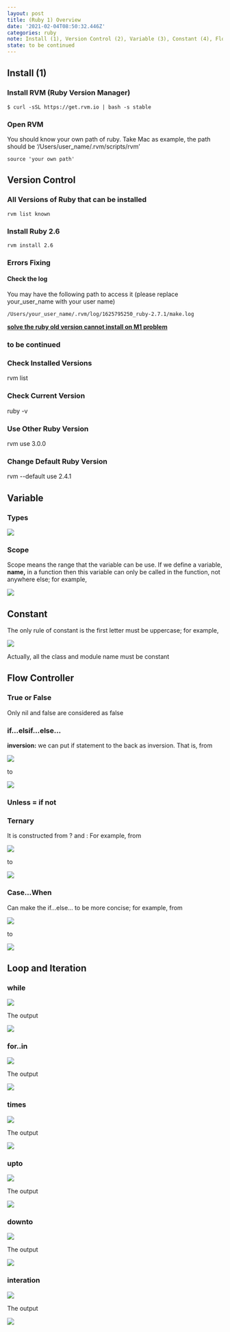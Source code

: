```yaml
---
layout: post
title: (Ruby 1) Overview
date: '2021-02-04T08:50:32.446Z'
categories: ruby
note: Install (1), Version Control (2), Variable (3), Constant (4), Flow Controller (5), Loop (6), and Iteration (7)
state: to be continued
---
```


## Install (1)

### Install RVM (Ruby Version Manager)
```
$ curl -sSL https://get.rvm.io | bash -s stable
```
### Open RVM

You should know your own path of ruby. Take Mac as example, the path should be ‘/Users/user_name/.rvm/scripts/rvm’
```
source 'your own path'
```
## Version Control

### All Versions of Ruby that can be installed
```
rvm list known
```
### Install Ruby 2.6
```
rvm install 2.6
```
### Errors Fixing
#### Check the log
You may have the following path to access it (please replace your_user_name with your user name)
```
/Users/your_user_name/.rvm/log/1625795250_ruby-2.7.1/make.log
```
[**solve the ruby old version cannot install on M1 problem**](https://github.com/ffi/ffi/issues/869)

### to be continued

### Check Installed Versions

rvm list

### Check Current Version

ruby -v

### Use Other Ruby Version

rvm use 3.0.0

### Change Default Ruby Version

rvm --default use 2.4.1

## Variable

### Types

![](/Users/chenyongzhe/coding/practice_not_for_github/javascript_practice/medium-to-markdown/medium-export/posts/md_1623056197395/img/1__ywZBLRlHrf____K66pKUAsiA.png)

### Scope

Scope means the range that the variable can be use. If we define a variable, **name,** in a function then this variable can only be called in the function, not anywhere else; for example,

![](/Users/chenyongzhe/coding/practice_not_for_github/javascript_practice/medium-to-markdown/medium-export/posts/md_1623056197395/img/1__MXgPL__Bv9Bnc4Uvdib2sfA.png)

## Constant

The only rule of constant is the first letter must be uppercase; for example,

![](/Users/chenyongzhe/coding/practice_not_for_github/javascript_practice/medium-to-markdown/medium-export/posts/md_1623056197395/img/1__1bSiA4EZngxjQ1Aaa__EexA.png)

Actually, all the class and module name must be constant

## Flow Controller

### True or False

Only nil and false are considered as false

### if…elsif…else…

**inversion:** we can put if statement to the back as inversion. That is, from

![](/Users/chenyongzhe/coding/practice_not_for_github/javascript_practice/medium-to-markdown/medium-export/posts/md_1623056197395/img/1__ozwwOZDNfqIiun8OHm__jbA.png)

to

![](/Users/chenyongzhe/coding/practice_not_for_github/javascript_practice/medium-to-markdown/medium-export/posts/md_1623056197395/img/1____YrEzmpfvZQwtxKoNb1nBA.png)

### Unless = if not

### Ternary

It is constructed from ? and : For example, from

![](/Users/chenyongzhe/coding/practice_not_for_github/javascript_practice/medium-to-markdown/medium-export/posts/md_1623056197395/img/1__YOKCxvUI__CRILIoVI8PGvg.png)

to

![](/Users/chenyongzhe/coding/practice_not_for_github/javascript_practice/medium-to-markdown/medium-export/posts/md_1623056197395/img/1__qQyOxf0g4uJw__LuwemEOfA.png)

### Case…When

Can make the if…else… to be more concise; for example, from

![](/Users/chenyongzhe/coding/practice_not_for_github/javascript_practice/medium-to-markdown/medium-export/posts/md_1623056197395/img/1____juWAAE2TWNktquJMC7whA.png)

to

![](/Users/chenyongzhe/coding/practice_not_for_github/javascript_practice/medium-to-markdown/medium-export/posts/md_1623056197395/img/1__KrrerIAP2FlTa428FEJeMg.png)

## Loop and Iteration

### while

![](/Users/chenyongzhe/coding/practice_not_for_github/javascript_practice/medium-to-markdown/medium-export/posts/md_1623056197395/img/1__vmyHyYWlhFwAm7B80aOaTw.png)

The output

![](/Users/chenyongzhe/coding/practice_not_for_github/javascript_practice/medium-to-markdown/medium-export/posts/md_1623056197395/img/1__N3smaWfVEBY__l3bcxEUisw.png)

### for..in

![](/Users/chenyongzhe/coding/practice_not_for_github/javascript_practice/medium-to-markdown/medium-export/posts/md_1623056197395/img/1__lEAzOu5d2h__5spbfOdG1DA.png)

The output

![](/Users/chenyongzhe/coding/practice_not_for_github/javascript_practice/medium-to-markdown/medium-export/posts/md_1623056197395/img/1__iUP5j__juAx7id9rPi8u8Xw.png)

### times

![](/Users/chenyongzhe/coding/practice_not_for_github/javascript_practice/medium-to-markdown/medium-export/posts/md_1623056197395/img/1__Kvng6LeQ11jSJsC__XozqZA.png)

The output

![](/Users/chenyongzhe/coding/practice_not_for_github/javascript_practice/medium-to-markdown/medium-export/posts/md_1623056197395/img/1__diLIswcl3Hy0mtG____w4OVg.png)

### upto

![](/Users/chenyongzhe/coding/practice_not_for_github/javascript_practice/medium-to-markdown/medium-export/posts/md_1623056197395/img/1__SB____f42imMaSTu1AdUKmcw.png)

The output

![](/Users/chenyongzhe/coding/practice_not_for_github/javascript_practice/medium-to-markdown/medium-export/posts/md_1623056197395/img/1__as__mN9vWXCbkOumfPR27uA.png)

### downto

![](/Users/chenyongzhe/coding/practice_not_for_github/javascript_practice/medium-to-markdown/medium-export/posts/md_1623056197395/img/1__YdGvN__U__ZN6__aTsmOrG7Yw.png)

The output

![](/Users/chenyongzhe/coding/practice_not_for_github/javascript_practice/medium-to-markdown/medium-export/posts/md_1623056197395/img/1__7__n__vCqNJ__Hk9UZ8u2KmOQ.png)

### interation

![](/Users/chenyongzhe/coding/practice_not_for_github/javascript_practice/medium-to-markdown/medium-export/posts/md_1623056197395/img/1__a5kax8tR__ucMhzDKgmKqNg.png)

The output

![](/Users/chenyongzhe/coding/practice_not_for_github/javascript_practice/medium-to-markdown/medium-export/posts/md_1623056197395/img/1__jb__NLQkPQPZizMz4ZU__33A.png)